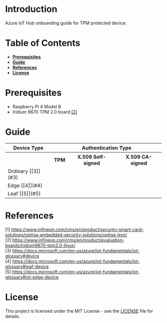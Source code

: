 # Introduction

Azure IoT Hub onboarding guide for TPM protected device.

# Table of Contents

- **[Prerequisites](#prerequisites)**
- **[Guide](#guide)**
- **[References](#references)**
- **[License](#license)**

# Prerequisites

- Raspberry Pi 4 Model B
- Iridium 9670 TPM 2.0 board [[2]](#2)

# Guide

<table>
<tr>
    <th>Device Type</th>
    <th colspan="3">Authentication Type</th>
</tr>
<tr>
    <th></th>
    <th>TPM</th>
    <th>X.509 Self-signed</th>
    <th>X.509 CA-signed</th>
</tr>
<tr>
    <td>Ordinary [[3]](#3)</td>
    <td></td>
    <td></td>
    <td></td>
</tr>
<tr>
    <td>Edge [[4]](#4)</td>
    <td></td>
    <td></td>
    <td></td>
</tr>
<tr>
    <td>Leaf [[5]](#5)</td>
    <td></td>
    <td></td>
    <td></td>
</tr>
</table>

# References

<a id="1">[1] https://www.infineon.com/cms/en/product/security-smart-card-solutions/optiga-embedded-security-solutions/optiga-tpm/</a> <br>
<a id="2">[2] https://www.infineon.com/cms/en/product/evaluation-boards/iridium9670-tpm2.0-linux/</a> <br>
<a id="3">[3] https://docs.microsoft.com/en-us/azure/iot-fundamentals/iot-glossary#device</a> <br>
<a id="4">[4] https://docs.microsoft.com/en-us/azure/iot-fundamentals/iot-glossary#leaf-device</a> <br>
<a id="5">[5] https://docs.microsoft.com/en-us/azure/iot-fundamentals/iot-glossary#iot-edge-device</a> <br>

# License

This project is licensed under the MIT License - see the [LICENSE](LICENSE) file for details.

